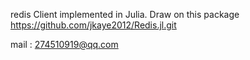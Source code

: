 redis Client implemented in Julia.  Draw on this package  https://github.com/jkaye2012/Redis.jl.git 

mail : 274510919@qq.com
